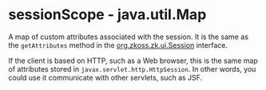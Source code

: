 # sessionScope - java.util.Map

A map of custom attributes associated with the session. It is the same
as the `getAttributes` method in the
[org.zkoss.zk.ui.Session](https://www.zkoss.org/javadoc/latest/zk/org/zkoss/zk/ui/Session.html) interface.

If the client is based on HTTP, such as a Web browser, this is the same
map of attributes stored in `javax.servlet.http.HttpSession`. In other
words, you could use it communicate with other servlets, such as JSF.


